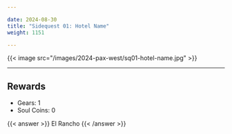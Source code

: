 ```yaml
---

date: 2024-08-30
title: "Sidequest 01: Hotel Name"
weight: 1151

---
```


{{< image src="/images/2024-pax-west/sq01-hotel-name.jpg" >}}

---

## Rewards

- Gears: 1
- Soul Coins: 0

{{< answer >}} El Rancho {{< /answer >}}

